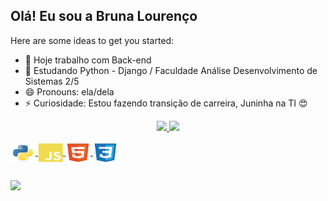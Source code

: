 ## Olá! Eu sou a Bruna Lourenço

Here are some ideas to get you started:

- 🔭 Hoje trabalho com Back-end
- 🌱 Estudando Python - Django / Faculdade Análise Desenvolvimento de Sistemas 2/5
- 😄 Pronouns: ela/dela
- ⚡ Curiosidade: Estou fazendo transição de carreira, Juninha na TI 😍 

<div align="center">
  <a href="https://github.com/brullourenco">
  <img height="150em" src="https://github-readme-stats.vercel.app/api?username=brullourenco&show_icons=true&theme=dark&include_all_commits=true&count_private=true"/>
  <img height="150em" src="https://github-readme-stats.vercel.app/api/top-langs/?username=brullourenco&layout=compact&langs_count=7&theme=dark"/>
</div>
<div style="display: inline_block"><br>
  <img align="center" alt="Bruna-Python" height="30" width="40" src="https://raw.githubusercontent.com/devicons/devicon/master/icons/python/python-original.svg">
  <img align="center" alt="Bruna-Js" height="30" width="40" src="https://raw.githubusercontent.com/devicons/devicon/master/icons/javascript/javascript-plain.svg">
  <img align="center" alt="Bruna-HTML" height="30" width="40" src="https://raw.githubusercontent.com/devicons/devicon/master/icons/html5/html5-original.svg">
  <img align="center" alt="Bruna-CSS" height="30" width="40" src="https://raw.githubusercontent.com/devicons/devicon/master/icons/css3/css3-original.svg">
</div>
  
  ##
<div>
  <a href="https://www.linkedin.com/in/brullourenco/" target="_blank"><img src="https://img.shields.io/badge/-LinkedIn-%230077B5?style=for-the-badge&logo=linkedin&logoColor=white" target="_blank"></a> 
</div>
 
 
